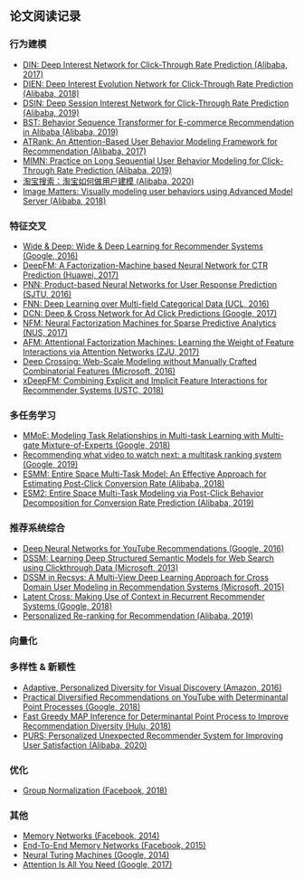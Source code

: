 ## 论文阅读记录

### 行为建模
* [DIN: Deep Interest Network for Click-Through Rate Prediction (Alibaba, 2017)](https://arxiv.org/abs/1706.06978) <br />
* [DIEN: Deep Interest Evolution Network for Click-Through Rate Prediction (Alibaba, 2018)](https://arxiv.org/abs/1809.03672) <br />
* [DSIN: Deep Session Interest Network for Click-Through Rate Prediction (Alibaba, 2019)](https://arxiv.org/abs/1905.06482) <br />
* [BST: Behavior Sequence Transformer for E-commerce Recommendation in Alibaba (Alibaba, 2019)](https://arxiv.org/abs/1905.06874) <br />
* [ATRank: An Attention-Based User Behavior Modeling Framework for Recommendation (Alibaba, 2017)](https://arxiv.org/abs/1711.06632) <br />
* [MIMN: Practice on Long Sequential User Behavior Modeling for Click-Through Rate Prediction (Alibaba, 2019)](https://arxiv.org/abs/1905.09248) <br />
* [淘宝搜索：淘宝如何做用户建模 (Alibaba, 2020)](https://mp.weixin.qq.com/s/3urKkPfhi4JC7Qe2pLclsg) <br />
* [Image Matters: Visually modeling user behaviors using Advanced Model Server (Alibaba, 2018)](https://arxiv.org/abs/1711.06505) <br />

### 特征交叉
* [Wide & Deep: Wide & Deep Learning for Recommender Systems (Google, 2016)](https://arxiv.org/abs/1606.07792) <br />
* [DeepFM: A Factorization-Machine based Neural Network for CTR Prediction (Huawei, 2017)](https://arxiv.org/abs/1703.04247) <br />
* [PNN: Product-based Neural Networks for User Response Prediction (SJTU, 2016)](https://arxiv.org/abs/1611.00144) <br />
* [FNN: Deep Learning over Multi-field Categorical Data (UCL, 2016)](https://arxiv.org/abs/1601.02376) <br />
* [DCN: Deep & Cross Network for Ad Click Predictions (Google, 2017)](https://arxiv.org/abs/1708.05123) <br />
* [NFM: Neural Factorization Machines for Sparse Predictive Analytics (NUS, 2017)](https://arxiv.org/abs/1708.05027) <br />
* [AFM: Attentional Factorization Machines: Learning the Weight of Feature Interactions via Attention Networks (ZJU, 2017)](https://arxiv.org/abs/1708.04617) <br />
* [Deep Crossing: Web-Scale Modeling without Manually Crafted Combinatorial Features (Microsoft, 2016)](https://www.kdd.org/kdd2016/subtopic/view/deep-crossing-web-scale-modeling-without-manually-crafted-combinatorial-fea) <br />
* [xDeepFM: Combining Explicit and Implicit Feature Interactions for Recommender Systems (USTC, 2018)](https://arxiv.org/abs/1803.05170) <br />

### 多任务学习
* [MMoE: Modeling Task Relationships in Multi-task Learning with Multi-gate Mixture-of-Experts (Google, 2018)](https://dl.acm.org/doi/10.1145/3219819.3220007) <br />
* [Recommending what video to watch next: a multitask ranking system (Google, 2019)](https://dl.acm.org/doi/10.1145/3298689.3346997) <br />
* [ESMM: Entire Space Multi-Task Model: An Effective Approach for Estimating Post-Click Conversion Rate (Alibaba, 2018)](https://arxiv.org/abs/1804.07931) <br />
* [ESM2: Entire Space Multi-Task Modeling via Post-Click Behavior Decomposition for Conversion Rate Prediction (Alibaba, 2019)](https://arxiv.org/abs/1910.07099) <br />

### 推荐系统综合
* [Deep Neural Networks for YouTube Recommendations (Google, 2016)](https://static.googleusercontent.com/media/research.google.com/en//pubs/archive/45530.pdf) <br />
* [DSSM: Learning Deep Structured Semantic Models for Web Search using Clickthrough Data (Microsoft, 2013)](https://www.microsoft.com/en-us/research/publication/learning-deep-structured-semantic-models-for-web-search-using-clickthrough-data/) <br />
* [DSSM in Recsys: A Multi-View Deep Learning Approach for Cross Domain User Modeling in Recommendation Systems (Microsoft, 2015)](https://www.microsoft.com/en-us/research/wp-content/uploads/2016/02/frp1159-songA.pdf) <br />
* [Latent Cross: Making Use of Context in Recurrent Recommender Systems (Google, 2018)](https://research.google/pubs/pub46488/) <br />
* [Personalized Re-ranking for Recommendation (Alibaba, 2019)](https://arxiv.org/abs/1904.06813) <br />

### 向量化

### 多样性 & 新颖性
* [Adaptive, Personalized Diversity for Visual Discovery (Amazon, 2016)](https://arxiv.org/abs/1810.01477) <br />
* [Practical Diversified Recommendations on YouTube with Determinantal Point Processes (Google, 2018)](https://dl.acm.org/doi/pdf/10.1145/3269206.3272018) <br />
* [Fast Greedy MAP Inference for Determinantal Point Process to Improve Recommendation Diversity (Hulu, 2018)](https://arxiv.org/abs/1709.05135) <br />
* [PURS: Personalized Unexpected Recommender System for Improving User Satisfaction (Alibaba, 2020)](https://lpworld.github.io/files/recsys20.pdf) <br />

### 优化
* [Group Normalization (Facebook, 2018)](https://arxiv.org/abs/1803.08494) <br />


### 其他
* [Memory Networks (Facebook, 2014)](https://arxiv.org/abs/1410.3916) <br />
* [End-To-End Memory Networks (Facebook, 2015)](https://arxiv.org/abs/1503.08895) <br />
* [Neural Turing Machines (Google, 2014)](https://arxiv.org/abs/1410.5401) <br />
* [Attention Is All You Need (Google, 2017)](https://arxiv.org/abs/1706.03762) <br />



